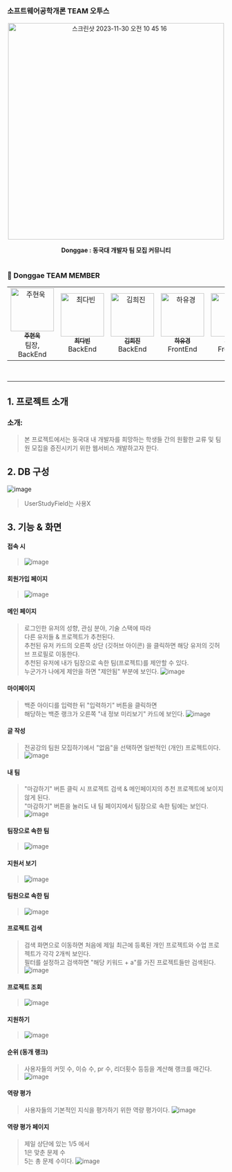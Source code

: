 # 

### 소프트웨어공학개론 TEAM 오투스
<p align="center">
  <img width="500" alt="스크린샷 2023-11-30 오전 10 45 16" src="https://github.com/juhno1023/Donggae/assets/114224596/b596e800-66ce-473b-9b0b-da0b1a8bfda6">
</p>
<div align="center">
  <b> Donggae : 동국대 개발자 팀 모집 커뮤니티</b>
</div>

#

### 🐶 Donggae TEAM MEMBER 
<table>
  <tbody>
    <tr>
      <td align="center"  width="16.66%"><a href="https://github.com/juhno1023"><img src="https://avatars.githubusercontent.com/u/114224596?s=64&v=4" width="100px;" alt="주현욱"/><br /><sub><b>주현욱</b></sub></a><br /> 팀장, BackEnd</td>
        <td align="center"  width="16.66%"><a href="https://github.com/dabeann"><img src="https://avatars.githubusercontent.com/u/127164905?v=4" width="100px;" alt="최다빈"/><br /><sub><b>최다빈</b></sub></a><br /> BackEnd</td>
      <td align="center"  width="16.66%"><a href="https://github.com/heejjinkim"><img src="https://avatars.githubusercontent.com/u/108065505?v=4" width="100px;" alt="김희진"/><br /><sub><b>김희진</b></sub></a><br /> BackEnd</td>
      <td align="center"  width="16.66%"><a href="https://github.com/eeheueklf"><img src="https://avatars.githubusercontent.com/u/92643238?v=4" width="100px;" alt="하유경"/><br /><sub><b>하유경</b></sub></a><br />FrontEnd</td>
      <td align="center"  width="16.66%"><a href="https://github.com/junnyange"><img src="https://avatars.githubusercontent.com/u/103040750?v=4" width="100px;" alt="허준상"/><br /><sub><b>허준상</b></sub></a><br />FrontEnd</td>
  </tbody>
</table>

</br>

---

## 1. 프로젝트 소개

### 소개: 
> 본 프로젝트에서는 동국대 내 개발자를 희망하는 학생들 간의 원활한 교류 및 팀원 모집을 증진시키기 위한 웹서비스 개발하고자 한다.


## 2. DB 구성
![image](https://github.com/juhno1023/Donggae/assets/127164905/aedda5fa-af5a-4c93-a71a-78bfbbf0cdd1)
> UserStudyField는 사용X

## 3. 기능 & 화면
#### 접속 시
> ![image](https://github.com/juhno1023/Donggae/assets/127164905/eade3330-fcb4-41e1-a4f0-7a40ddec4036)

#### 회원가입 페이지
> ![image](https://github.com/juhno1023/Donggae/assets/127164905/c7996e41-9373-440d-9cb8-45a8b91c75cc)

#### 메인 페이지
> 로그인한 유저의 성향, 관심 분야, 기술 스택에 따라 <br>
> 다른 유저들 & 프로젝트가 추천된다. <br>
> 추천된 유저 카드의 오른쪽 상단 (깃허브 아이콘) 을 클릭하면 해당 유저의 깃허브 프로필로 이동한다.<br>
> 추천된 유저에 내가 팀장으로 속한 팀(프로젝트)를 제안할 수 있다. <br>
> 누군가가 나에게 제안을 하면 "제안됨" 부분에 보인다.
>![image](https://github.com/juhno1023/Donggae/assets/127164905/2388f3af-96a4-4b1a-b255-4bdba1d8753f)

#### 마이페이지
> 백준 아이디를 입력한 뒤 "입력하기" 버튼을 클릭하면<br>
> 해당하는 백준 랭크가 오른쪽 "내 정보 미리보기" 카드에 보인다.
> ![image](https://github.com/juhno1023/Donggae/assets/127164905/1d76eea3-710b-4ea3-bfe6-7cd5d7b00570)

#### 글 작성
> 전공강의 팀원 모집하기에서 "없음"을 선택하면 일반적인 (개인) 프로젝트이다.
> ![image](https://github.com/juhno1023/Donggae/assets/127164905/8623daa0-29f1-49ab-90dc-903dec0b0161)

#### 내 팀
> "마감하기" 버튼 클릭 시 프로젝트 검색 & 메인페이지의 추천 프로젝트에 보이지 않게 된다.<br>
> "마감하기" 버튼을 눌러도 내 팀 페이지에서 팀장으로 속한 팀에는 보인다.
> ![image](https://github.com/juhno1023/Donggae/assets/127164905/230e0c30-0a65-493e-91a9-713643983a43)

#### 팀장으로 속한 팀
> ![image](https://github.com/juhno1023/Donggae/assets/127164905/c84fec1a-1a10-42c4-9787-0ad880e86de0)

#### 지원서 보기
> ![image](https://github.com/juhno1023/Donggae/assets/127164905/f9a2432b-1138-4d05-98cb-579597b6fd93)

#### 팀원으로 속한 팀
> ![image](https://github.com/juhno1023/Donggae/assets/127164905/58d8ad3b-70df-4c1d-b340-c4c3c2f48490)

#### 프로젝트 검색
> 검색 화면으로 이동하면 처음에 제일 최근에 등록된 개인 프로젝트와 수업 프로젝트가 각각 2개씩 보인다.<br>
> 필터를 설정하고 검색하면 "해당 키워드 + a"를 가진 프로젝트들만 검색된다.
> ![image](https://github.com/juhno1023/Donggae/assets/127164905/c6d59806-53f7-415d-9185-c061e2912d4f)

#### 프로젝트 조회
> ![image](https://github.com/juhno1023/Donggae/assets/127164905/2ca1ac0d-8b5b-47ce-b948-6d34177ed0eb)

#### 지원하기
> ![image](https://github.com/juhno1023/Donggae/assets/127164905/cda30c21-e9e7-404c-8f64-9f325d1595f2)

#### 순위 (동개 랭크)
> 사용자들의 커밋 수, 이슈 수, pr 수, 리더횟수 등등을 계산해 랭크를 매긴다.
> ![image](https://github.com/juhno1023/Donggae/assets/127164905/78e98ec4-a41f-48f8-bde5-8ec6337a0f33)

#### 역량 평가
> 사용자들의 기본적인 지식을 평가하기 위한 역량 평가이다.
> ![image](https://github.com/juhno1023/Donggae/assets/127164905/5e436ed3-217e-4193-a3bd-b278ecc8829a)

#### 역량 평가 페이지
> 제일 상단에 있는 1/5 에서<br>
> 1은 맞춘 문제 수<br>
> 5는 총 문제 수이다.
> ![image](https://github.com/juhno1023/Donggae/assets/127164905/253fde20-06b0-4d9d-8f9f-43d3e0f58c2d)